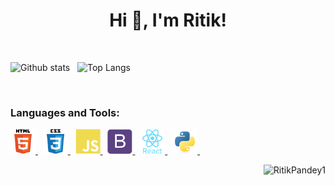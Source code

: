 <!-- ### Hi there 👋 -->
<h1 align="center">Hi 👋, I'm Ritik!</h1>
<br />

![Github stats](https://github-readme-stats.vercel.app/api?username=RitikPandey1&show_icons=true&theme=radical) 
&nbsp;
![Top Langs](https://github-readme-stats.vercel.app/api/top-langs/?username=RitikPandey1&layout=compact&theme=radical)

<br />

<h3 align="left">Languages and Tools:</h3>
<p align="left">
	<a href="https://www.w3.org/html/" target="_blank"> <img
			src="https://raw.githubusercontent.com/devicons/devicon/master/icons/html5/html5-original-wordmark.svg"
			alt="html5" width="40" height="40" /> </a> &nbsp;
	<a href="https://www.w3schools.com/css/" target="_blank"> <img
			src="https://raw.githubusercontent.com/devicons/devicon/master/icons/css3/css3-original-wordmark.svg"
			alt="css3" width="40" height="40" /> </a> &nbsp;
	<a href="https://www.javascript.com/" target="_blank"> <img
			src="https://raw.githubusercontent.com/devicons/devicon/master/icons/javascript/javascript-plain.svg"
			alt="js" width="40" height="40" /> </a> &nbsp;
	<a href="https://getbootstrap.com/" target="_blank"> <img
			src="https://raw.githubusercontent.com/devicons/devicon/master/icons/bootstrap/bootstrap-plain.svg"
			alt="bootstrap" width="40" height="40" /> </a> &nbsp;
	<a href="https://reactjs.org" target="_blank"> <img
			src="https://raw.githubusercontent.com/devicons/devicon/master/icons/react/react-original-wordmark.svg"
			alt="react" width="40" height="40" /> </a> &nbsp;
	<a href="https://python.org" target="_blank"> <img
			src="https://raw.githubusercontent.com/devicons/devicon/master/icons/python/python-original.svg"
			alt="python" width="40" height="40" /> </a> &nbsp;
</p>
<p align="right"> <img src="https://komarev.com/ghpvc/?username=RitikPandey1&label=Profile%20views&color=0e75b6&style=flat" alt="RitikPandey1" /> </p>

